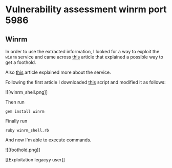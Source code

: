 # Vulnerability assessment winrm port 5986

## Winrm
In order to use the extracted information, I looked for a way to exploit the `winrm` service and came across [this](https://notes.offsec-journey.com/enumeration/winrm) article that explained a possible way to get a foothold.

Also [this](https://book.hacktricks.xyz/pentesting/5985-5986-pentesting-winrm) article explained more about the service.

Following the first article I downloaded [this](https://github.com/Alamot/code-snippets/blob/master/winrm/winrm_shell.rb) script and modified it as follows:

![[winrm_shell.png]]

Then run

```shell
gem install winrm
```

Finally run

```shell
ruby winrm_shell.rb
```

And now I'm able to execute commands.

![[foothold.png]]

[[Exploitation legacyy user]]